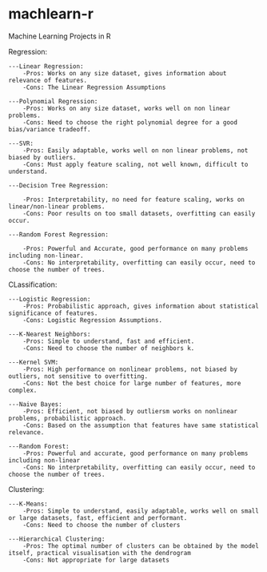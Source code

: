 # machlearn-r
Machine Learning Projects in R


Regression:

	---Linear Regression: 
		-Pros: Works on any size dataset, gives information about relevance of features.
		-Cons: The Linear Regression Assumptions

	---Polynomial Regression:
		-Pros: Works on any size dataset, works well on non linear problems.
		-Cons: Need to choose the right polynomial degree for a good bias/variance tradeoff.

	---SVR:
		-Pros: Easily adaptable, works well on non linear problems, not biased by outliers.
		-Cons: Must apply feature scaling, not well known, difficult to understand.

	---Decision Tree Regression: 

		-Pros: Interpretability, no need for feature scaling, works on linear/non-linear problems.
		-Cons: Poor results on too small datasets, overfitting can easily occur.

	---Random Forest Regression:

		-Pros: Powerful and Accurate, good performance on many problems including non-linear.
		-Cons: No interpretability, overfitting can easily occur, need to choose the number of trees.


CLassification:

	---Logistic Regression:
		-Pros: Probabilistic approach, gives information about statistical significance of features.
		-Cons: Logistic Regression Assumptions.

	---K-Nearest Neighbors:
		-Pros: Simple to understand, fast and efficient.
		-Cons: Need to choose the number of neighbors k.

	---Kernel SVM:
		-Pros: High performance on nonlinear problems, not biased by outliers, not sensitive to overfitting.
		-Cons: Not the best choice for large number of features, more complex.

	---Naive Bayes:
		-Pros: Efficient, not biased by outliersm works on nonlinear problems, probabilistic approach.
		-Cons: Based on the assumption that features have same statistical relevance.

	---Random Forest:
		-Pros: Powerful and accurate, good performance on many problems including non-linear
		-Cons: No interpretability, overfitting can easily occur, need to choose the number of trees.


Clustering:
	
	---K-Means:
		-Pros: Simple to understand, easily adaptable, works well on small or large datasets, fast, efficient and performant.
		-Cons: Need to choose the number of clusters

	---Hierarchical Clustering:
		-Pros: The optimal number of clusters can be obtained by the model itself, practical visualisation with the dendrogram
		-Cons: Not appropriate for large datasets